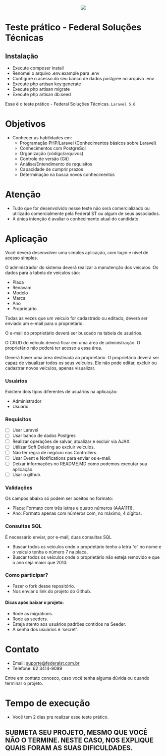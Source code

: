 <p align="center"><img src="http://site.federalst.com.br/fsmail.jpg"></p>


# Teste prático - Federal Soluções Técnicas

## Instalação 
* Execute composer install
* Renomei o arquivo .env.example para .env
* Configure o acesso do seu banco de dados postgree no arquivo .env
* Execute php artisan key:generate
* Execute php artisan migrate
* Execute php artisan db:seed

Esse é o teste prático - Federal Soluções Técnicas.
`Laravel 5.6` 
# Objetivos
  - Conhecer as habilidades em:
    - Programação PHP/Laravel (Conhecimentos básicos sobre Laravel)
    - Conhecimentos com PostgreSql
    - Organização (código/arquivos)
    - Controle de versão (Git)
    - Análise/Entendimento de requisitos
    - Capacidade de cumprir prazos
    - Determinação na busca novos conhecimentos

# Atenção
  - Tudo que for desenvolvido nesse teste não será comercializado ou utilizado comercialmente pela Federal ST ou algum de seus associados.
  - A única intenção é avaliar o conhecimento atual do candidato.

# Aplicação
Você deverá desenvolver uma simples aplicação, com login e nível de acesso simples.

O administrador do sistema deverá realizar a manutenção dos veículos. Os dados para a tabela de veículos são:
 - Placa
 - Renavam
 - Modelo
 - Marca
 - Ano
 - Proprietário
 
Todas as vezes que um veículo for cadastrado ou editado, deverá ser enviado um e-mail para o proprietário.

O e-mail do proprietário deverá ser buscado na tabela de usuários.

O CRUD do veículo deverá ficar em uma área de administração. O proprietário não poderá ter acesso a essa área.

Deverá haver uma área destinada ao proprietário. O proprietário deverá ser capaz de visualizar todos os seus veículos. Ele não pode editar, excluir ou cadastrar novos veículos, apenas visualizar.

### Usuários
Existem dois tipos diferentes de usuários na aplicação:
- Administrador
- Usuário

### Requisitos
- [ ] Usar Laravel
- [ ] Usar banco de dados Postgres
- [ ] Realizar operações de salvar, atualizar e excluir via AJAX.
- [ ] Utilizar Soft Deleting ao excluir veículos.
- [ ] Não ter regra de negócio nos Controllers.
- [ ] Usar Event e Notifications para enviar os e-mail.
- [ ] Deixar informações no README.MD como podemos executar sua aplicação.
- [ ] Usar o github.

### Validações
Os campos abaixo só podem ser aceitos no formato:
- Placa: Formato com três letras e quatro números (AAA1111).
- Ano: Formato apenas com números com, no máximo, 4 dígitos.

### Consultas SQL
É necessário enviar, por e-mail, duas consultas SQL

- Buscar todos os veículos onde o proprietário tenho a letra “e” no nome e o veículo tenha o número 7 na placa.
- Buscar todos os veículos onde o proprietário não esteja removido e que o ano seja maior que 2010.

### Como participar?
- Fazer o fork desse repositório.
- Nos enviar o link do projeto do Github.

#### Dicas após baixar o projeto:
- Rode as migrations.
- Rode as seeders.
- Esteja atento aos usuários padrões contidos na Seeder.
- A senha dos usuários é 'secret'.

# Contato
- Email: suporte@federalst.com.br
- Telefone: 62 3414-9089

Entre em contato conosco, caso você tenha alguma dúvida ou quando terminar o projeto.

# Tempo de execução
- Você tem 2 dias pra realizar esse teste prático.

## SUBMETA SEU PROJETO, MESMO QUE VOCÊ NÃO O TERMINE. NESTE CASO, NOS EXPLIQUE QUAIS FORAM AS SUAS DIFICULDADES. 



